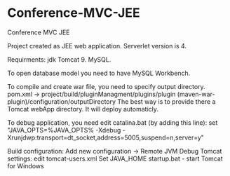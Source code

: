 # Conference-MVC-JEE
 Conference MVC JEE

Project created as JEE web application.
Serverlet version is 4.

Requirments:
jdk
Tomcat 9.
MySQL.

To open database model you need to have MySQL Workbench.

To compile and create war file, you need to specify output directory.
pom.xml -> project/build/pluginManagment/plugins/plugin (maven-war-plugin)/configuration/outputDirectory
The best way is to provide there a Tomcat webApp directory. It will deploy automaticly.

To debug application, you need edit catalina.bat (by adding this line):
set "JAVA_OPTS=%JAVA_OPTS% -Xdebug -Xrunjdwp:transport=dt_socket,address=5005,suspend=n,server=y"

Build configuration: Add new configuration -> Remote JVM Debug 
Tomcat settings: edit tomcat-users.xml
Set JAVA_HOME
startup.bat - start Tomcat for Windows